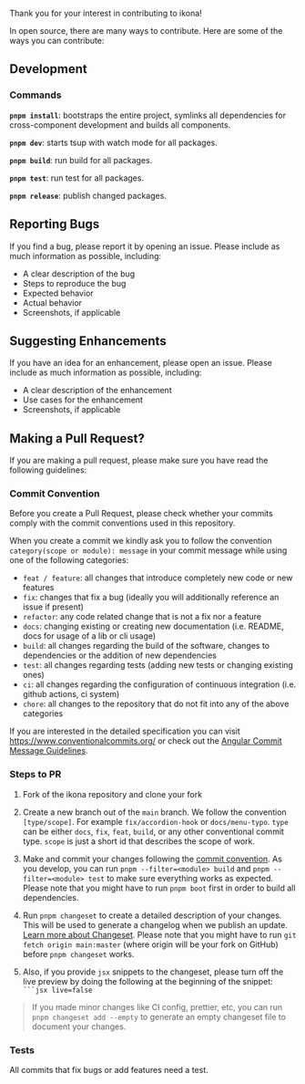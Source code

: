 Thank you for your interest in contributing to ikona!

In open source, there are many ways to contribute. Here are some of the ways you can contribute:

## Development

### Commands

**`pnpm install`**: bootstraps the entire project, symlinks all dependencies for cross-component development and builds
all components.

**`pnpm dev`**: starts tsup with watch mode for all packages.

**`pnpm build`**: run build for all packages.

**`pnpm test`**: run test for all packages.

**`pnpm release`**: publish changed packages.

## Reporting Bugs

If you find a bug, please report it by opening an issue. Please include as much information as possible, including:

- A clear description of the bug
- Steps to reproduce the bug
- Expected behavior
- Actual behavior
- Screenshots, if applicable

## Suggesting Enhancements

If you have an idea for an enhancement, please open an issue. Please include as much information as possible, including:

- A clear description of the enhancement
- Use cases for the enhancement
- Screenshots, if applicable

## Making a Pull Request?

If you are making a pull request, please make sure you have read the following guidelines:

### Commit Convention

Before you create a Pull Request, please check whether your commits comply with the commit conventions used in this
repository.

When you create a commit we kindly ask you to follow the convention `category(scope or module): message` in your commit
message while using one of the following categories:

- `feat / feature`: all changes that introduce completely new code or new features
- `fix`: changes that fix a bug (ideally you will additionally reference an issue if present)
- `refactor`: any code related change that is not a fix nor a feature
- `docs`: changing existing or creating new documentation (i.e. README, docs for usage of a lib or cli usage)
- `build`: all changes regarding the build of the software, changes to dependencies or the addition of new dependencies
- `test`: all changes regarding tests (adding new tests or changing existing ones)
- `ci`: all changes regarding the configuration of continuous integration (i.e. github actions, ci system)
- `chore`: all changes to the repository that do not fit into any of the above categories

If you are interested in the detailed specification you can visit https://www.conventionalcommits.org/ or check out the
[Angular Commit Message Guidelines](https://github.com/angular/angular/blob/22b96b9/CONTRIBUTING.md#-commit-message-guidelines).

### Steps to PR

1. Fork of the ikona repository and clone your fork

2. Create a new branch out of the `main` branch. We follow the convention `[type/scope]`. For example
   `fix/accordion-hook` or `docs/menu-typo`. `type` can be either `docs`, `fix`, `feat`, `build`, or any other
   conventional commit type. `scope` is just a short id that describes the scope of work.

3. Make and commit your changes following the
   [commit convention](https://github.com/isBatak/ikona/blob/main/CONTRIBUTING.md#commit-convention). As you develop,
   you can run `pnpm --filter=<module> build` and `pnpm --filter=<module> test` to make sure everything works as expected. Please
   note that you might have to run `pnpm boot` first in order to build all dependencies.

4. Run `pnpm changeset` to create a detailed description of your changes. This will be used to generate a changelog when
   we publish an update. [Learn more about Changeset](https://github.com/atlassian/changesets/tree/master/packages/cli).
   Please note that you might have to run `git fetch origin main:master` (where origin will be your fork on GitHub)
   before `pnpm changeset` works.
5. Also, if you provide `jsx` snippets to the changeset, please turn off the live preview by doing the following at the
   beginning of the snippet: ` ```jsx live=false`

> If you made minor changes like CI config, prettier, etc, you can run `pnpm changeset add --empty` to generate an empty
> changeset file to document your changes.

### Tests

All commits that fix bugs or add features need a test.
